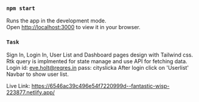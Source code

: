 ### `npm start`

Runs the app in the development mode.\
Open [http://localhost:3000](http://localhost:3000) to view it in your browser.

### `Task`
Sign In, Login In, User List and Dashboard pages design with Tailwind css. Rtk query is implmented for state manage and use API for fetching data. 
Login id: eve.holt@reqres.in
pass: cityslicka
After login click on 'Userlist' Navbar to show user list. 

Live Link: https://6546ac39c496e54f7220999d--fantastic-wisp-223877.netlify.app/

